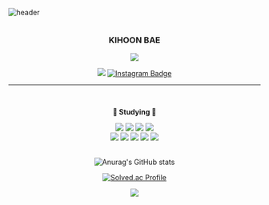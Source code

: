 <!--헤더-->

![header](https://capsule-render.vercel.app/api?type=slice&color=auto&height=200&section=header&text=Hello&desc=I'm%20KiHoon&fontSize=60&rotate=14&fontAlignY=25&fontAlign=75&descAlignY=43&descAlign=80&&animation=twinkling)

<div align="center" style="overflow: hidden; width: 100%">

### KIHOON BAE

<a href="https://github.com/qorlgns1"><img src="https://hits.seeyoufarm.com/api/count/incr/badge.svg?url=https%3A%2F%2Fgithub.com%2Fyeodahui&count_bg=%23000000&title_bg=%23000000&icon=github.svg&icon_color=%23E7E7E7&title=+Github&edge_flat=true"/></a>

<div align=center>

[![](https://img.shields.io/badge/RESUME-blue?logo=appveyor&logoColor=white)](https://kihoon-bae.notion.site/BAE-KIHOON-52a67b3489ee49aca01f89326aead3f3)
[![Instagram Badge](https://img.shields.io/badge/-Instagram-dd2a7b?style=flat-square&logo=instagram&logoColor=white&link=https://www.instagram.com/bk_hoon)](https://www.instagram.com/bk_hoon)

</div>

---

<br>

</div>

<div align="center">
  
  <strong>📝 Studying 📝</strong>
  
<img src="https://img.shields.io/badge/HTML-E34F26?style=flat-square&logo=HTML5&logoColor=white"/>
<img src="https://img.shields.io/badge/CSS-1572B6?style=flat-square&logo=CSS3&logoColor=white"/>
<img src="https://img.shields.io/badge/SaSS-CC6699?style=flat-square&logo=Sass&logoColor=white"/>
<img src="https://img.shields.io/badge/JavaScript-F7E018?style=flat-square&logo=JavaScript&logoColor=white"/><br>
<img src="https://img.shields.io/badge/TypeScript-3178C6?style=flat-square&logo=TypeScript&logoColor=white"/>
<img src="https://img.shields.io/badge/React.js-61DAFB?style=flat-square&logo=React&logoColor=white"/>
<img src="https://img.shields.io/badge/Redux-764ABC?style=flat&logo=Redux&logoColor=white"/>
<img src="https://img.shields.io/badge/Java-007396?style=flat&logo=Java&logoColor=white"/>
<img src="https://img.shields.io/badge/Spring-6DB33F?style=flat&logo=Spring&logoColor=white"/>

</div>
<br>

<div align="center">

![Anurag's GitHub stats](https://github-readme-stats.vercel.app/api?username=qorlgns1&count_private=true&show_icons=true&theme=graywhite)

[![Solved.ac Profile](http://mazassumnida.wtf/api/generate_badge?boj=s12800)](https://solved.ac/s12800)

  <img src="https://github-readme-stats.vercel.app/api/top-langs/?username=qorlgns1&theme=dracula&exclude_repo=Computer-Science-Engineering&layout=compact&langs_count=10"/>

</div>
